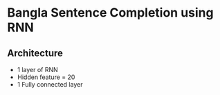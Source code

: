 # Bangla Sentence Completion using RNN

## Architecture 
- 1 layer of RNN 
- Hidden feature = 20
- 1 Fully connected layer 